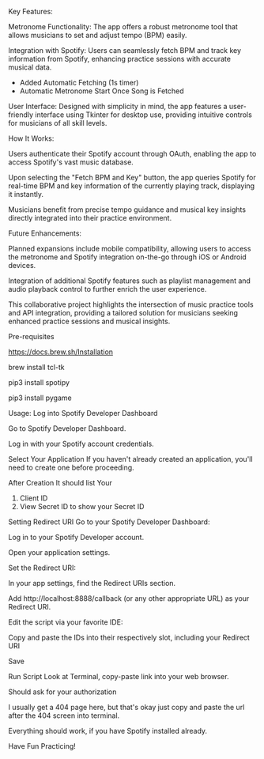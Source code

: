 Key Features:

Metronome Functionality: The app offers a robust metronome tool that allows musicians to set and adjust tempo (BPM) easily.

Integration with Spotify: Users can seamlessly fetch BPM and track key information from Spotify, enhancing practice sessions with accurate musical data.
  - Added Automatic Fetching (1s  timer)
  - Automatic Metronome Start Once Song is Fetched

User Interface: Designed with simplicity in mind, the app features a user-friendly interface using Tkinter for desktop use, providing intuitive controls for musicians of all skill levels.

How It Works:

Users authenticate their Spotify account through OAuth, enabling the app to access Spotify's vast music database.

Upon selecting the "Fetch BPM and Key" button, the app queries Spotify for real-time BPM and key information of the currently playing track, displaying it instantly.

Musicians benefit from precise tempo guidance and musical key insights directly integrated into their practice environment.

Future Enhancements:

Planned expansions include mobile compatibility, allowing users to access the metronome and Spotify integration on-the-go through iOS or Android devices.

Integration of additional Spotify features such as playlist management and audio playback control to further enrich the user experience.

This collaborative project highlights the intersection of music practice tools and API integration, providing a tailored solution for musicians seeking enhanced practice sessions and musical insights.

Pre-requisites

https://docs.brew.sh/Installation

brew install tcl-tk

pip3 install spotipy

pip3 install pygame


Usage:
Log into Spotify Developer Dashboard

Go to Spotify Developer Dashboard.

Log in with your Spotify account credentials.

Select Your Application
If you haven't already created an application, you'll need to create one before proceeding.

After Creation
It should list Your
1. Client ID
2. View Secret ID to show your Secret ID

Setting Redirect URI
Go to your Spotify Developer Dashboard:

Log in to your Spotify Developer account.

Open your application settings.

Set the Redirect URI:

In your app settings, find the Redirect URIs section.

Add http://localhost:8888/callback (or any other appropriate URL) as your Redirect URI.

Edit the script via your favorite IDE:

Copy and paste the IDs into their respectively slot, including your Redirect URI

Save

Run Script
Look at Terminal, copy-paste link into your web browser.

Should ask for your authorization

I usually get a 404 page here, but that's okay just copy and paste the url after the 404 screen into terminal. 

Everything should work, if you have Spotify installed already.

Have Fun Practicing!
